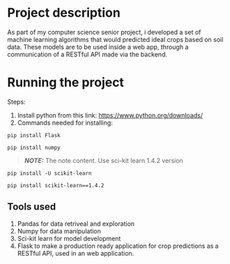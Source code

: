 # Project description
As part of my computer science senior project, i developed a set of machine learning algorithms that would predicted ideal crops based on soil data. These models are to be used inside a web app, through a communication of a RESTful API made via the backend.
# Running the project
Steps:

1) Install python from this link: https://www.python.org/downloads/
2) Commands needed for installing:
```
pip install Flask
```
```
pip install numpy
```
> **_NOTE:_**  The note content.
Use sci-kit learn 1.4.2 version
```
pip install -U scikit-learn
```
```
pip install scikit-learn==1.4.2
```


## Tools used
1) Pandas for data retriveal and exploration
2) Numpy for data manipulation 
3) Sci-kit learn for model development
4) Flask to make a production ready application for crop predictions as a RESTful API, used in an web application.